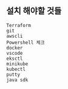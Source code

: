 ## 설치 해야할 것들
```
Terraform
git
awscli
Powershell 체크
docker
vscode
eksctl
minikube
kubectl
putty
java sdk
```
